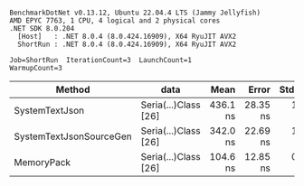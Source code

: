 ```

BenchmarkDotNet v0.13.12, Ubuntu 22.04.4 LTS (Jammy Jellyfish)
AMD EPYC 7763, 1 CPU, 4 logical and 2 physical cores
.NET SDK 8.0.204
  [Host]   : .NET 8.0.4 (8.0.424.16909), X64 RyuJIT AVX2
  ShortRun : .NET 8.0.4 (8.0.424.16909), X64 RyuJIT AVX2

Job=ShortRun  IterationCount=3  LaunchCount=1  
WarmupCount=3  

```
| Method                  | data                 | Mean     | Error    | StdDev  | Min      | Max      | Gen0   | Allocated |
|------------------------ |--------------------- |---------:|---------:|--------:|---------:|---------:|-------:|----------:|
| SystemTextJson          | Seria(...)Class [26] | 436.1 ns | 28.35 ns | 1.55 ns | 434.3 ns | 437.1 ns | 0.0038 |     328 B |
| SystemTextJsonSourceGen | Seria(...)Class [26] | 342.0 ns | 22.69 ns | 1.24 ns | 340.8 ns | 343.3 ns | 0.0043 |     368 B |
| MemoryPack              | Seria(...)Class [26] | 104.6 ns | 12.85 ns | 0.70 ns | 104.0 ns | 105.4 ns | 0.0014 |     128 B |
